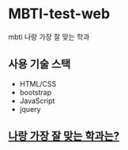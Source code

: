 # MBTI-test-web
mbti 나랑 가장 잘 맞는 학과

## 사용 기술 스택
* HTML/CSS
* bootstrap
* JavaScript
* jquery

## [나랑 가장 잘 맞는 학과는?](https://luckjjh.github.io/MBTI-test-web/)
